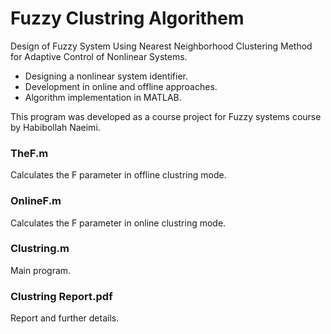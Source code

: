 # Fuzzy Clustring Algorithem
 Design of Fuzzy System Using Nearest Neighborhood Clustering Method for Adaptive Control of
Nonlinear Systems.
- Designing a nonlinear system identifier.
- Development in online and offline approaches.
- Algorithm implementation in MATLAB.


This program was developed as a course project for Fuzzy systems course by Habibollah Naeimi.

### TheF.m
Calculates the F parameter in offline clustring mode.

### OnlineF.m
Calculates the F parameter in online clustring mode.

### Clustring.m
Main program.

### Clustring Report.pdf
Report and further details.
